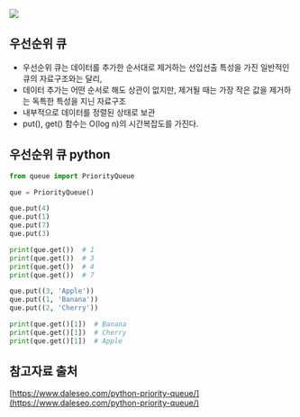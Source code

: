 ![](https://velog.velcdn.com/post-images%2Fholicme7%2Fb77edff0-1ff7-11ea-b8b0-5340b200eb0f%2Fimage.png)

## 우선순위 큐
- 우선순위 큐는 데이터를 추가한 순서대로 제거하는 선입선출 특성을 가진 일반적인 큐의 자료구조와는 달리,
- 데이터 추가는 어떤 순서로 해도 상관이 없지만, 제거될 때는 가장 작은 값을 제거하는 독특한 특성을 지닌 자료구조
- 내부적으로 데이터를 정렬된 상태로 보관
- put(), get() 함수는 O(log n)의 시간복잡도를 가진다.

## 우선순위 큐 python
```python
from queue import PriorityQueue

que = PriorityQueue()

que.put(4)
que.put(1)
que.put(7)
que.put(3)

print(que.get())  # 1
print(que.get())  # 3
print(que.get())  # 4
print(que.get())  # 7

que.put((3, 'Apple'))
que.put((1, 'Banana'))
que.put((2, 'Cherry'))

print(que.get()[1])  # Banana
print(que.get()[1])  # Cherry
print(que.get()[1])  # Apple
```

## 참고자료 출처
[https://www.daleseo.com/python-priority-queue/](https://www.daleseo.com/python-priority-queue/)